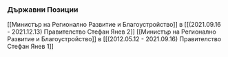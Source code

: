 ### Държавни Позиции
[[Министър на Регионално Развитие и Благоустройство]] в [[(2021.09.16 - 2021.12.13) Правителство Стефан Янев 2]]
[[Министър на Регионално Развитие и Благоустройство]] в [[(2012.05.12 - 2021.09.16) Правителство Стефан Янев 1]]
